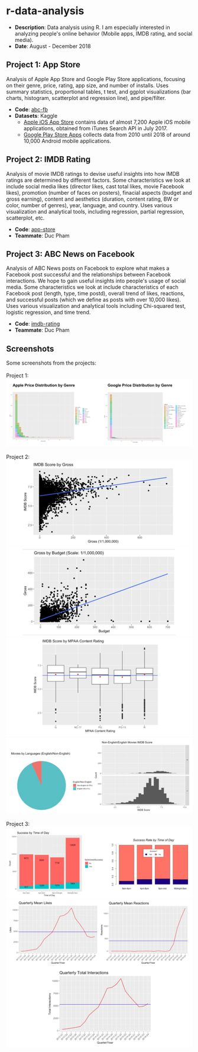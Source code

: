 # r-data-analysis
* **Description**: Data analysis using R. I am especially interested in analyzing people's online behavior (Mobile apps, IMDB rating, and social media).
* **Date**: August - December 2018

## Project 1: App Store
Analysis of Apple App Store and Google Play Store applications, focusing on their genre, price, rating, app size, and number of installs. Uses summary statistics, proportional tables, t test, and ggplot visualizations (bar charts, histogram, scatterplot and regression line), and pipe/filter.
* **Code**: [abc-fb](https://github.com/jiinjeong/r-data-analysis/tree/main/abc-fb)
* **Datasets**: Kaggle
  * [Apple iOS App Store](https://www.kaggle.com/ramamet4/app-store-apple-data-set-10k-apps/home) contains data of almost 7,200 Apple iOS mobile applications, obtained from iTunes Search API in July 2017.
  * [Google Play Store Apps](https://www.kaggle.com/lava18/google-play-store-apps) collects data from 2010 until 2018 of around 10,000 Android mobile applications. <br>

## Project 2: IMDB Rating
Analysis of movie IMDB ratings to devise useful insights into how IMDB ratings are determined by different factors. Some characteristics we look at include social media likes (director likes, cast total likes, movie Facebook likes), promotion (number of faces on posters), finacial aspects (budget and gross earning), content and aesthetics (duration, content rating, BW or color, number of genres), year, language, and country. Uses various visualization and analytical tools, including regression, partial regression, scatterplot, etc.
* **Code**: [app-store](https://github.com/jiinjeong/r-data-analysis/tree/main/app-store)
* **Teammate**: Duc Pham

## Project 3: ABC News on Facebook
Analysis of ABC News posts on Facebook to explore what makes a Facebook post successful and the relationships between Facebook interactions. We hope to gain useful insights into people's usage of social media. Some characteristics we look at include characteristics of each Facebook post (length, type, time postd), overall trend of likes, reactions, and successful posts (which we define as posts with over 10,000 likes). Uses various visualization and analytical tools including Chi-squared test, logistic regression, and time trend.
* **Code**: [imdb-rating](https://github.com/jiinjeong/r-data-analysis/tree/main/imdb-rating)
* **Teammate**: Duc Pham

## Screenshots
Some screenshots from the projects: <br><br>
Project 1: <br>
![Screenshot](/app-store/sample/sample-1.png)
<br><br>
Project 2: <br>
![Screenshot](/imdb-rating/sample/sample-1.png)
<br>
![Screenshot](/imdb-rating/sample/sample-2.png)
<br>
![Screenshot](/imdb-rating/sample/sample-3.png)
<br>
![Screenshot](/imdb-rating/sample/sample-4.png)
<br><br>
Project 3: <br>
![Screenshot](/abc-fb/sample/sample-3.png)
<br>
![Screenshot](/abc-fb/sample/sample-5.png)
